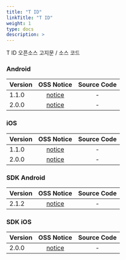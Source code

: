 ```yaml
---
title: "T ID"
linkTitle: "T ID"
weight: 1
type: docs
description: >
---
```


T ID 오픈소스 고지문 / 소스 코드

### Android

| Version | OSS Notice | Source Code |
|---|:---:|:---:|
| 1.1.0 | [notice](https://opensource.sktelecom.com/compliance_artifacts/t_id/android/1.1.0/Tid_android_1.1.0_OSS_Notice.html)  | - |
| 2.0.0 | [notice](https://opensource.sktelecom.com/compliance_artifacts/t_id/android/2.0.0/Tid_android_2.0.0_OSS_Notice.html)  | - |

### iOS

| Version | OSS Notice | Source Code |
|---|:---:|:---:|
| 1.1.0 | [notice](https://opensource.sktelecom.com/compliance_artifacts/t_id/ios/1.1.0/Tid_Ios_1.1.0_OSS_Notice.html)  | - |
| 2.0.0 | [notice](https://opensource.sktelecom.com/compliance_artifacts/t_id/ios/2.0.0/Tid_iOS_2.0.0_OSS_Notice.html)  | - |

### SDK Android

| Version | OSS Notice | Source Code |
|---|:---:|:---:|
| 2.1.2 | [notice](https://opensource.sktelecom.com/compliance_artifacts/t_id/sdk_android/2.1.2/Tid_SDK_android_2.1.2_OSS_Notice.html)  | - |

### SDK iOS

| Version | OSS Notice | Source Code |
|---|:---:|:---:|
| 2.0.0 | [notice](https://opensource.sktelecom.com/compliance_artifacts/t_id/sdk_ios/2.0.0/Tid_SDK_ios_2.0.0_OSS_Notice.html)  | - |